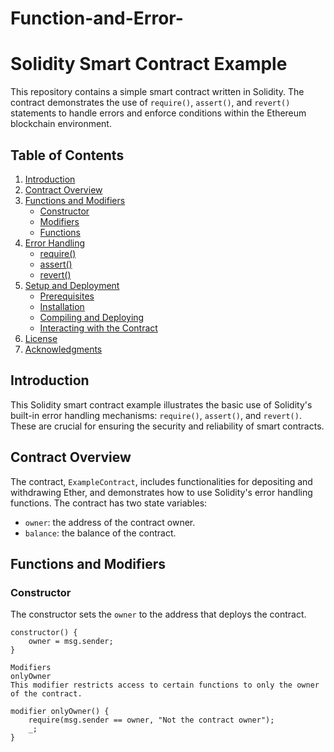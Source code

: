 # Function-and-Error-
# Solidity Smart Contract Example

This repository contains a simple smart contract written in Solidity. The contract demonstrates the use of `require()`, `assert()`, and `revert()` statements to handle errors and enforce conditions within the Ethereum blockchain environment.

## Table of Contents

1. [Introduction](#introduction)
2. [Contract Overview](#contract-overview)
3. [Functions and Modifiers](#functions-and-modifiers)
   - [Constructor](#constructor)
   - [Modifiers](#modifiers)
   - [Functions](#functions)
4. [Error Handling](#error-handling)
   - [require()](#require)
   - [assert()](#assert)
   - [revert()](#revert)
5. [Setup and Deployment](#setup-and-deployment)
   - [Prerequisites](#prerequisites)
   - [Installation](#installation)
   - [Compiling and Deploying](#compiling-and-deploying)
   - [Interacting with the Contract](#interacting-with-the-contract)
6. [License](#license)
7. [Acknowledgments](#acknowledgments)

## Introduction

This Solidity smart contract example illustrates the basic use of Solidity's built-in error handling mechanisms: `require()`, `assert()`, and `revert()`. These are crucial for ensuring the security and reliability of smart contracts.

## Contract Overview

The contract, `ExampleContract`, includes functionalities for depositing and withdrawing Ether, and demonstrates how to use Solidity's error handling functions. The contract has two state variables:

- `owner`: the address of the contract owner.
- `balance`: the balance of the contract.

## Functions and Modifiers

### Constructor

The constructor sets the `owner` to the address that deploys the contract.

```solidity
constructor() {
    owner = msg.sender;
}

Modifiers
onlyOwner
This modifier restricts access to certain functions to only the owner of the contract.

modifier onlyOwner() {
    require(msg.sender == owner, "Not the contract owner");
    _;
}


